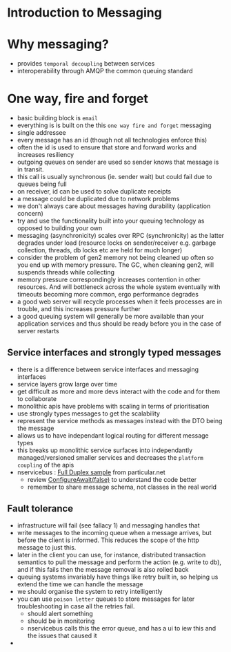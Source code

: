 # Introduction to Messaging

# Why messaging?

- provides `temporal decoupling` between services
- interoperability through AMQP the common queuing standard

# One way, fire and forget

- basic building block is `email`
- everything is is built on the this `one way fire and forget` messaging
- single addressee 
- every message has an id (though not all technologies enforce this)
- often the id is used to ensure that store and forward works and increases resiliency
- outgoing queues on sender are used so sender knows that message is in transit.
- this call is usually synchronous (ie. sender wait) but could fail due to queues being full
- on receiver, id can be used to solve duplicate receipts 
- a message could be duplicated due to network problems
- we don't always care about messages having durability (application concern)
- try and use the functionality built into your queuing technology as opposed to building your own
- messaging (asynchronicity) scales over RPC (synchronicity) as the latter degrades under load (resource locks on sender/receiver e.g. garbage collection, threads, db locks etc are held for much longer)
- consider the problem of gen2 memory not being cleaned up often so you end up with memory pressure. The GC, when cleaning gen2, will suspends threads while collecting 
- memory pressure correspondingly increases contention in other resources. And will bottleneck across the whole system eventually with timeouts becoming more common, ergo performance degrades
- a good web server will recycle processes when it feels processes are in trouble, and this increases pressure further
- a good queuing system will generally be more available than your application services and thus should be ready before you in the case of server restarts

## Service interfaces and strongly typed messages

- there is a difference between service interfaces and messaging interfaces
- service layers grow large over time
- get difficult as more and more devs interact with the code and for them to collaborate
- monolithic apis have problems with scaling in terms of prioritisation
- use strongly types messages to get the scalability
- represent the service methods as messages instead with the DTO being the message
- allows us to have independant logical routing for different message types
- this breaks up monolithic service surfaces into independantly managed/versioned smaller services and decreases the `platform coupling` of the apis 
- nservicebus : [Full Duplex sample](https://docs.particular.net/samples/fullduplex/) from particular.net
   - review [ConfigureAwait(false)](https://devblogs.microsoft.com/dotnet/configureawait-faq/) to understand the code better
   - remember to share message schema, not classes in the real world

## Fault tolerance

- infrastructure will fail (see fallacy 1) and messaging handles that
- write messages to the incoming queue when a message arrives, but before the client is informed. This reduces the scope of the http message to just this. 
- later in the client you can use, for instance, distributed transaction semantics to pull the message and perform the action (e.g. write to db), and if this fails then the message removal is also rolled back
- queuing systems invariably have things like retry built in, so helping us extend the time we can handle the message
- we should organise the system to retry intelligently
- you can use `poison letter` queues to store messages for later troubleshooting in case all the retries fail.
  - should alert something
  - should be in monitoring
  - nservicebus calls this the error queue, and has a ui to iew this and the issues that caused it
- 
